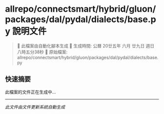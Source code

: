 # allrepo/connectsmart/hybrid/gluon/packages/dal/pydal/dialects/base.py 說明文件

> 🚧 此檔案由自動化腳本生成
> 📅 生成時間: 公曆 20廿五年 六月 廿九日 週日 八時五分38秒
> 📂 原始檔案: allrepo/connectsmart/hybrid/gluon/packages/dal/pydal/dialects/base.py

## 快速摘要
此檔案的文件正在生成中...

<!-- 實際使用時，這裡會是 Claude Code 生成的完整文件內容 -->

---
*此文件由文件更新系統自動生成*
